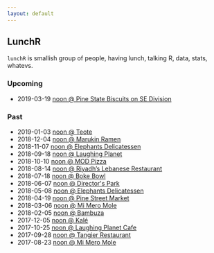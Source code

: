```yaml
---
layout: default
---
```


## LunchR

`lunchR` is smallish group of people, having lunch, talking R,
data, stats, whatevs.

### Upcoming

* 2019-03-19 [noon @ Pine State Biscuits on SE Division](https://www.meetup.com/portland-r-user-group/events/258686920/)

<!-- Coming soon ... -->

### Past

* 2019-01-03 [noon @ Teote](https://www.meetup.com/portland-r-user-group/events/257168228/?isFirstPublish=true)
* 2018-12-04 [noon @ Marukin Ramen](https://www.meetup.com/portland-r-user-group/events/256443629/)
* 2018-11-07 [noon @ Elephants Delicatessen](https://www.meetup.com/portland-r-user-group/events/255779669)
* 2018-09-18 [noon @ Laughing Planet](https://www.meetup.com/portland-r-user-group/events/253816995/)
* 2018-10-10 [noon @ MOD Pizza](https://www.meetup.com/portland-r-user-group/events/253962778/)
* 2018-08-14 [noon @ Riyadh’s Lebanese Restaurant](https://www.meetup.com/portland-r-user-group/events/252369697/)
* 2018-07-18 [noon @ Boke Bowl](https://www.meetup.com/portland-r-user-group/events/252369043/)
* 2018-06-07 [noon @ Director's Park](https://www.meetup.com/portland-r-user-group/events/250077668/)
* 2018-05-08 [noon @ Elephants Delicatessen](https://www.meetup.com/portland-r-user-group/events/249434728/)
* 2018-04-19 [noon @ Pine Street Market](https://www.meetup.com/portland-r-user-group/events/249434723/)
* 2018-03-06 [noon @ Mi Mero Mole](https://www.meetup.com/portland-r-user-group/events/247656593/)
* 2018-02-05 [noon @ Bambuza](https://www.meetup.com/portland-r-user-group/events/246654046)
* 2017-12-05 [noon @ Kalé](https://www.meetup.com/portland-r-user-group/events/245289239)
* 2017-10-25 [noon @ Laughing Planet Cafe](https://www.meetup.com/portland-r-user-group/events/244320785)
* 2017-09-28 [noon @ Tangier Restaurant](https://www.meetup.com/portland-r-user-group/events/243188678)
* 2017-08-23 [noon @ Mi Mero Mole](https://www.meetup.com/portland-r-user-group/events/241918971/)
